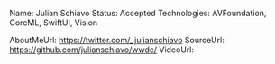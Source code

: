 Name: Julian Schiavo
Status: Accepted
Technologies: AVFoundation, CoreML, SwiftUI, Vision

AboutMeUrl: https://twitter.com/_julianschiavo
SourceUrl: https://github.com/julianschiavo/wwdc/
VideoUrl: 

<!---
EXAMPLE
Name: John Appleseed
Status: Submitted <or> Winner <or> Distinguished <or> Rejected
Technologies: SwiftUI, RealityKit, CoreGraphic

AboutMeUrl: https://linkedin.com/in/johnappleseed
SourceUrl: https://github.com/johnappleseed/wwdc2025
VideoUrl: https://youtu.be/ABCDE123456
-->
